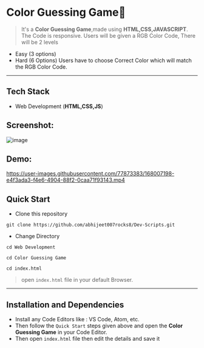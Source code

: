 # Color Guessing Game🎨

> It's a **Color Guessing Game**,made using **HTML,CSS,JAVASCRIPT**. The Code is responsive. Users will be given a RGB Color Code, There will be 2 levels

- Easy (3 options)
- Hard (6 Options)
Users have to choose Correct Color which will match the RGB Color Code.

---
## Tech Stack
- Web Development (**HTML,CSS,JS**)

## Screenshot:
![image](https://user-images.githubusercontent.com/77873383/168007158-aa9f67ef-c714-4771-8196-f5d6ffb42f88.png)


## Demo:


https://user-images.githubusercontent.com/77873383/168007198-e4f3ada3-f4e6-4904-88f2-0caa71f93143.mp4


## **Quick Start**
- Clone this repository

``` 
git clone https://github.com/abhijeet007rocks8/Dev-Scripts.git
```
- Change Directory

```
cd Web Development
```
```
cd Color Guessing Game
```
```
cd index.html
```
> open ```index.html``` file in your default Browser.
---
## **Installation and Dependencies**
- Install any Code Editors like : VS Code, Atom, etc.
- Then follow the ```Quick Start``` steps given above and open the **Color Guessing Game** in your Code Editor.
- Then open ```index.html``` file then edit the details and save it 
